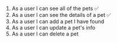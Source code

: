 1. As a user I can see all of the pets ✅
2. As a user I can see the details of a pet ✅
3. As a user I can add a pet I have found
4. As a user I can update a pet's info
5. As a user I can delete a pet
